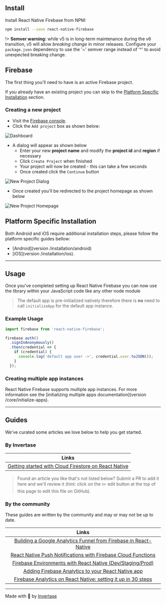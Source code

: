 ## Install

Install React Native Firebase from NPM:

```bash
npm install --save react-native-firebase
```

!> **Semver warning:** while v5 is in long-term maintenance during the v6 transition, v5 will allow *breaking change* in minor releases. Configure your `package.json` dependency to use the '~' semver range instead of '^' to avoid unexpected breaking change.

## Firebase

The first thing you'll need to have is an active Firebase project.

If you already have an existing project you can skip to the [Platform Specific Installation](#Platform-Specific-Installation) section.

### Creating a new project

 - Visit the [Firebase console](https://firebase.google.com/console).
 - Click the `Add project` box as shown below: 
 
 ![Dashboard](https://i.imgur.com/ZsSH1bJ.png)

 - A dialog will appear as shown below
   - Enter your new **project name** and modify the **project id** and **region** if necessary
   - Click `Create Project` when finished
   - Your project will now be created - this can take a few seconds
   - Once created click the `Continue` button

 ![New Project Dialog](https://i.imgur.com/50I2bvj.png)

 - Once created you'll be redirected to the project homepage as shown below
 
 ![New Project Homepage](https://i.imgur.com/vebPTf1.png)

## Platform Specific Installation

Both Android and iOS require additional installation steps, please follow the platform specific guides bellow:
 
 - [Android](version /installation/android) 
 - [iOS](version /installation/ios).
 
---
 
## Usage

Once you've completed setting up React Native Firebase you can now use the library within your JavaScript code like any other node module

> The default app is pre-initialized natively therefore there is **no** need to call `initializeApp` for the default app instance.

### Example Usage

```javascript
import firebase from 'react-native-firebase';

firebase.auth()
  .signInAnonymously()
  .then(credential => {
    if (credential) {
      console.log('default app user ->', credential.user.toJSON());
    }
  });
```

### Creating multiple app instances

React Native Firebase supports multiple app instances. For more information see the [initializing multiple apps documentation](version /core/initialize-apps).


---


## Guides

We've curated some articles we love below to help you get started.

### By Invertase

| Links |
|:---------:|
|[Getting started with Cloud Firestore on React Native](https://invertase.io/blog/getting-started-with-cloud-firestore-on-react-native)|

> Found an article you like that's not listed below? Submit a PR to add it here and we'll review it (hint: click on the ✏️ edit button at the top of this page to edit this file on GitHub).


### By the community

These guides are written by the community and may or may not be up to date.

| Links |
|:---------:|
|[Building a Google Analytics Funnel from Firebase in React-Native](https://blog.theodo.fr/2018/01/building-google-analytics-funnel-firebase-react-native/)|
|[React Native Push Notifications with Firebase Cloud Functions](https://medium.com/the-modern-development-stack/react-native-push-notifications-with-firebase-cloud-functions-74b832d45386)|
|[Firebase Environments with React Native (Dev/Staging/Prod)](https://medium.com/@egunsoma/firebase-environments-with-react-native-dev-staging-prod-3832d7d22a80)|
|[Adding Firebase Analytics to your React Native app](https://www.measurelab.co.uk/blog/adding-firebase-analytics-react-native-app/)|
|[Firebase Analytics on React Native: setting it up in 30 steps](https://medium.com/@oakromulo/firebase-analytics-on-react-native-4b348466f025)|

---

Made with 💛 by [Invertase](http://invertase.io)
